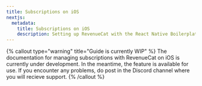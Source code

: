 ```yaml
---
title: Subscriptions on iOS
nextjs:
  metadata:
    title: Subscriptions on iOS
    description: Setting up RevenueCat with the React Native Boilerplate
---
```


{% callout type="warning" title="Guide is currently WIP" %}
The documentation for managing subscriptions with RevenueCat on iOS is currently under development. In the meantime, the feature is available for use. If you encounter any problems, do post in the Discord channel where you will recieve support.
{% /callout %}
